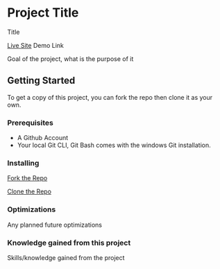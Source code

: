 # Project Title
Title

[Live Site](https://takingcareofme.netlify.app) Demo Link

Goal of the project, what is the purpose of it

## Getting Started

To get a copy of this project, you can fork the repo then clone it as your own.

### Prerequisites
- A Github Account
- Your local Git CLI, Git Bash comes with the windows Git installation.

### Installing

[Fork the Repo](https://github.com/octocat/Spoon-Knife)

[Clone the Repo](https://docs.github.com/en/repositories/creating-and-managing-repositories/cloning-a-repository)

### Optimizations
Any planned future optimizations

### Knowledge gained from this project
Skills/knowledge gained from the project
